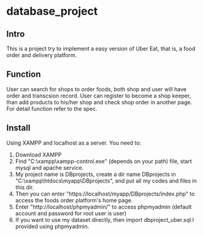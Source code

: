 # database_project
## Intro
This is a project try to implement a easy version of Uber Eat, that is, a food order and 
delivery platform.

## Function
User can search for shops to order foods, both shop and user will have order and transcsion record.
User can register to become a shop keeper, than add products to his/her shop and check shop order in another page.
For detail function refer to the spec.

## Install
  Using XAMPP and localhost as a server. You need to:
  1. Download XAMPP
  2. Find "C:\xampp\xampp-control.exe" (depends on your path) file, start mysql and apache service.
  3. My project name is DBprojects, create a dir name DBprojects in "C:\xampp\htdocs\myapp\DBprojects", and put all my codes and files in this dir.
  4. Then you can enter "https://localhost/myapp/DBprojects/index.php" to access the foods order platform's home page.
  5. Enter "http://localhost/phpmyadmin/" to access phpmyadmin (default account and password for root user is user)
  6. If you want to use my dataset directly, then import dbproject_uber.sql I provided using phpmyadmin.
  
